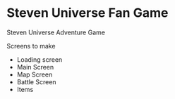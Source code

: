 # Steven Universe Fan Game
Steven Universe Adventure Game

Screens to make
* Loading screen
* Main Screen
* Map Screen
* Battle Screen
* Items

